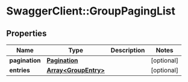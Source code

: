 # SwaggerClient::GroupPagingList

## Properties
Name | Type | Description | Notes
------------ | ------------- | ------------- | -------------
**pagination** | [**Pagination**](Pagination.md) |  | [optional] 
**entries** | [**Array&lt;GroupEntry&gt;**](GroupEntry.md) |  | [optional] 


